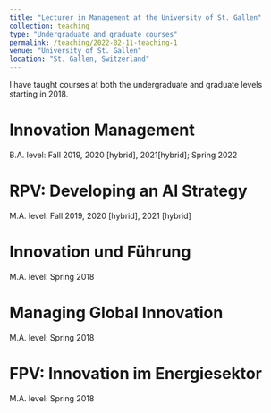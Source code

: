 ```yaml
---
title: "Lecturer in Management at the University of St. Gallen"
collection: teaching
type: "Undergraduate and graduate courses"
permalink: /teaching/2022-02-11-teaching-1
venue: "University of St. Gallen"
location: "St. Gallen, Switzerland"
---
```


I have taught courses at both the undergraduate and graduate levels starting in 2018.

Innovation Management
======
B.A. level: Fall 2019, 2020 [hybrid], 2021[hybrid]; Spring 2022

RPV: Developing an AI Strategy
======
M.A. level: Fall 2019, 2020 [hybrid], 2021 [hybrid]

Innovation und Führung
======
M.A. level: Spring 2018

Managing Global Innovation
======
M.A. level: Spring 2018

FPV: Innovation im Energiesektor
======
M.A. level: Spring 2018
